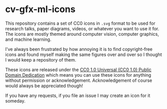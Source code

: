 # cv-gfx-ml-icons

This repository contains a set of CC0 icons in `.svg` format to be used for research talks, paper diagrams, videos, or whatever you want to use it for. The icons are mostly themed around computer vision, computer graphics, and machine learning.

I've always been frustrated by how annoying it is to find copyright-free icons and found myself making the same figures over and over so I thought I would keep a repository of them.

These icons are released under the [CC0 1.0 Universal (CC0 1.0) Public Domain Dedication](https://creativecommons.org/publicdomain/zero/1.0/) which means you can use these icons for anything without permission or acknowledgement. Acknowledgement of course would always be appreciated though!

If you have any requests, if you file an issue I may create an icon for it someday.
